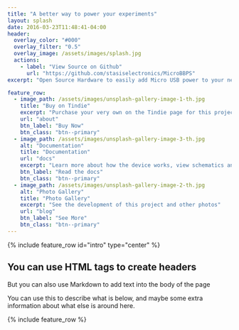 ```yaml
---
title: "A better way to power your experiments"
layout: splash
date: 2016-03-23T11:48:41-04:00
header:
  overlay_color: "#000"
  overlay_filter: "0.5"
  overlay_image: /assets/images/splash.jpg
  actions:
    - label: "View Source on Github"
      url: "https://github.com/stasiselectronics/MicroBBPS"
excerpt: "Open Source Hardware to easily add Micro USB power to your next breadboard project"

feature_row:
  - image_path: /assets/images/unsplash-gallery-image-1-th.jpg
    title: "Buy on Tindie"
    excerpt: "Purchase your very own on the Tindie page for this project."
    url: "about"
    btn_label: "Buy Now"
    btn_class: "btn--primary"
  - image_path: /assets/images/unsplash-gallery-image-3-th.jpg
    alt: "Documentation"
    title: "Documentation"
    url: "docs"
    excerpt: "Learn more about how the device works, view schematics and CAD files"
    btn_label: "Read the docs"
    btn_class: "btn--primary"
  - image_path: /assets/images/unsplash-gallery-image-2-th.jpg
    alt: "Photo Gallery"
    title: "Photo Gallery"
    excerpt: "See the development of this project and other photos"
    url: "blog"
    btn_label: "See More"
    btn_class: "btn--primary"
---
```


{% include feature_row id="intro" type="center" %}

<h2>You can use HTML tags to create headers</h2>
But you can also use Markdown to add text into the body of the page

You can use this to describe what is below, and maybe some extra information about what else is around here.

{% include feature_row %}
